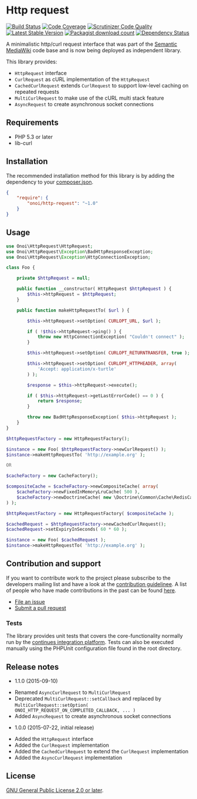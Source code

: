 # Http request

[![Build Status](https://secure.travis-ci.org/onoi/http-request.svg?branch=master)](http://travis-ci.org/onoi/http-request)
[![Code Coverage](https://scrutinizer-ci.com/g/onoi/http-request/badges/coverage.png?b=master)](https://scrutinizer-ci.com/g/onoi/http-request/?branch=master)
[![Scrutinizer Code Quality](https://scrutinizer-ci.com/g/onoi/http-request/badges/quality-score.png?b=master)](https://scrutinizer-ci.com/g/onoi/http-request/?branch=master)
[![Latest Stable Version](https://poser.pugx.org/onoi/http-request/version.png)](https://packagist.org/packages/onoi/http-request)
[![Packagist download count](https://poser.pugx.org/onoi/http-request/d/total.png)](https://packagist.org/packages/onoi/http-request)
[![Dependency Status](https://www.versioneye.com/php/onoi:http-request/badge.png)](https://www.versioneye.com/php/onoi:http-request)

A minimalistic http/curl request interface that was part of the [Semantic MediaWiki][smw] code base and
is now being deployed as independent library.

This library provides:

- `HttpRequest` interface
- `CurlRequest` as cURL implementation of the `HttpRequest`
- `CachedCurlRequest` extends `CurlRequest` to support low-level caching on repeated requests
- `MultiCurlRequest` to make use of the cURL multi stack feature
- `AsyncRequest` to create asynchronous socket connections

## Requirements

- PHP 5.3 or later
- lib-curl

## Installation

The recommended installation method for this library is by adding the
dependency to your [composer.json][composer].

```json
{
	"require": {
		"onoi/http-request": "~1.0"
	}
}
```

## Usage

```php
use Onoi\HttpRequest\HttpRequest;
use Onoi\HttpRequest\Exception\BadHttpResponseException;
use Onoi\HttpRequest\Exception\HttpConnectionException;

class Foo {

	private $httpRequest = null;

	public function __constructor( HttpRequest $httpRequest ) {
		$this->httpRequest = $httpRequest;
	}

	public function makeHttpRequestTo( $url ) {

		$this->httpRequest->setOption( CURLOPT_URL, $url );

		if ( !$this->httpRequest->ping() ) {
			throw new HttpConnectionException( "Couldn't connect" );
		}

		$this->httpRequest->setOption( CURLOPT_RETURNTRANSFER, true );

		$this->httpRequest->setOption( CURLOPT_HTTPHEADER, array(
			'Accept: application/x-turtle'
		) );

		$response = $this->httpRequest->execute();

		if ( $this->httpRequest->getLastErrorCode() == 0 ) {
			return $response;
		}

		throw new BadHttpResponseException( $this->httpRequest );
	}
}
```
```php
$httpRequestFactory = new HttpRequestFactory();

$instance = new Foo( $httpRequestFactory->newCurlRequest() );
$instance->makeHttpRequestTo( 'http://example.org' );

OR

$cacheFactory = new CacheFactory();

$compositeCache = $cacheFactory->newCompositeCache( array(
	$cacheFactory->newFixedInMemoryLruCache( 500 ),
	$cacheFactory->newDoctrineCache( new \Doctrine\Common\Cache\RedisCache() )
) );

$httpRequestFactory = new HttpRequestFactory( $compositeCache );

$cachedRequest = $httpRequestFactory->newCachedCurlRequest();
$cachedRequest->setExpiryInSeconds( 60 * 60 );

$instance = new Foo( $cachedRequest );
$instance->makeHttpRequestTo( 'http://example.org' );
```

## Contribution and support

If you want to contribute work to the project please subscribe to the
developers mailing list and have a look at the [contribution guidelinee](/CONTRIBUTING.md). A list of people who have made contributions in the past can be found [here][contributors].

* [File an issue](https://github.com/onoi/http-request/issues)
* [Submit a pull request](https://github.com/onoi/http-request/pulls)

### Tests

The library provides unit tests that covers the core-functionality normally run by the [continues integration platform][travis]. Tests can also be executed manually using the PHPUnit configuration file found in the root directory.

## Release notes

* 1.1.0 (2015-09-10)
 - Renamed `AsyncCurlRequest` to `MultiCurlRequest`
 - Deprecated `MultiCurlRequest::setCallback` and replaced by `MultiCurlRequest::setOption( ONOI_HTTP_REQUEST_ON_COMPLETED_CALLBACK, ... )`
 - Added `AsyncRequest` to create asynchronous socket connections

* 1.0.0 (2015-07-22, initial release)
 - Added the `HttpRequest` interface
 - Added the `CurlRequest` implementation
 - Added the `CachedCurlRequest` to extend the `CurlRequest` implementation
 - Added the `AsyncCurlRequest` implementation

## License

[GNU General Public License 2.0 or later][license].

[composer]: https://getcomposer.org/
[contributors]: https://github.com/onoi/http-request/graphs/contributors
[license]: https://www.gnu.org/copyleft/gpl.html
[travis]: https://travis-ci.org/onoi/http-request
[smw]: https://github.com/SemanticMediaWiki/SemanticMediaWiki/
